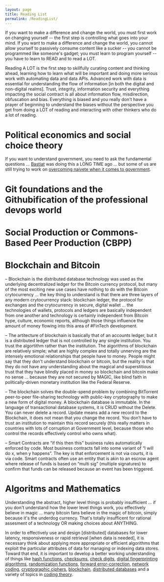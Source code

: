 ```yaml
---
layout: page
title: Reading List
permalink: /ReadingList/
---
```


If you want to make a difference and change the world, you must first work on changing yourself -- the first step is controlling what goes into your mind. If you want to make a difference and change the world, you cannot allow yourself to passively consume content like a sucker -- you cannot be programmed like someone's gadget; you must learn to program yourself -- you have to learn to READ and to read a LOT.

Reading A LOT is the first step to skillfully curating content and thinking ahead, learning how to learn what will be important and doing more serious work with automating data and data APIs. Advanced work with data is essential for understanding the flow of information [in both the digital and non-digital realms].  Trust, integrity, information security and everything impacting the social contract is all about information flow, misdirection, obfuscation and bias.  Everything is biased and you really don't have a prayer of beginning to understand the biases without the perspective you get from doing a LOT of reading and interacting with other thinkers who do a lot of reading.

# Political economics and social choice theory
If you want to understand government, you need to ask the fundamental questions ... [Bastiat](http://bastiat.org/en/the_law.html#SECTION_G004) was doing this a LONG TIME ago ... but some of us are still trying to work on [overcoming naivete when it comes to government](https://medium.com/@AngrBodhisattva/around-6-30-a-m-on-november-4-1979-in-tehran-4e086e412d9d).

# Git foundations and the Githubification of the professional devops world

# Social Production or Commons-Based Peer Production (CBPP)

# Blockchain and Bitcoin

– Blockchain is the distributed database technology was used as the underlying decentralized ledger for the Bitcoin currency protocol, but many of the most  exciting new use cases have nothing to do with the Bitcoin crytocurrency ... the key thing to understand is that there are three layers of any modern crytocurrency stack: blockchain ledger, the protocol for exchanges and the crytocurrency in secure, digital wallet ... the technologies of wallets, protocols and ledgers are basically independent from one another and technology is certainly independent from Bitcoin hype, culture, economic reports, although those things influence the amount of money flowing into this area of #FinTech development.

– The artitecture of blockchain is basically that of an accounts ledger, but it is a distributed ledger that is not controlled by any single institution. You trust the algortithm rather than the institution.  The algorithms of blockchain are relatively simple; what are highly complex and totally unnerving are the intensely emotional relationships that people have to money.  People might say that they don't understand blockchain or bitcoin, but the reality is that they do not have any understanding about the magical and superstitious trust that they have blindly placed in money so blockchain and bitcoin make no sense ... because they are not secured by MAGIC, like blind faith in politically-driven monetary institution like the Federal Reserve.

– The blockchain solves the double-spend problem by combining BitTorrent peer-to-peer file-sharing technology with public-key cryptography to make a new form of digital money.  A blockchain database is immutable. In the language of transactional database systems, it is CRUD without the Delete. You can never delete a record. Update means add a new record to the Blockchain, it does not mean that you change the record. You don’t have to trust an institution to maintain this record securely (this really matters in countries with lots of corruption at Government level, because those who control the records effectively control who owns what).

– Smart Contracts are “if this then this” business rules automatically enforced by code. Most business contracts fall into some variant of “I will do x, when y happens”. The key is that enforcement is not via courts, it is via code. Smart contracts often use an entity that is akin to an escrow agent where release of funds is based on “multi sig” (multiple signatures) to confirm that funds can be released because an event has been triggered.

# Algoritms and Mathematics
 Understanding the abstract, higher level things is probably insufficient ... if you don't understand how the lower level things work, you effectively believe in magic ... many bitcoin fans believe in the magic of bitcoin, simply because it's the underdog currency.  That's totally insufficent for rational assesment of a technology OR making choices about ANYTHING.  

 In order to effectively use and design [distributed] databases for lower latency, responsiveness or rapid retrieval [when data is needed], it is necessary think about applying more appropriate or efficient algorithms that exploit the particular attributes of data for managing or indexing data stores.  Toward that end, it is important to develop a better working understanding of things like [hash functions](https://en.wikipedia.org/wiki/Hash_function), [checksums](https://en.wikipedia.org/wiki/Checksum), [check digits](https://en.wikipedia.org/wiki/Check_digit), [digital fingerprinting algorithms](https://en.wikipedia.org/wiki/Fingerprint_%28computing%29), [randomization functions](https://en.wikipedia.org/wiki/Randomization_function), [forward error-correction](https://en.wikipedia.org/wiki/Forward_error_correction), [network coding](https://en.wikipedia.org/wiki/Linear_network_coding), [cryptographic ciphers](https://en.wikipedia.org/wiki/Cipher), [blockchain](https://en.wikipedia.org/wiki/Block_chain_(database)), [distributed databases](https://en.wikipedia.org/wiki/Distributed_database) and a variety of topics in [coding theory](https://en.wikipedia.org/wiki/Coding_theory).
